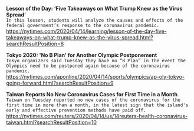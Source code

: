**Lesson of the Day: ‘Five Takeaways on What Trump Knew as the Virus Spread’**\
`In this lesson, students will analyze the causes and effects of the federal government’s response to the coronavirus pandemic.`\
https://nytimes.com/2020/04/14/learning/lesson-of-the-day-five-takeaways-on-what-trump-knew-as-the-virus-spread.html?searchResultPosition=8

**Tokyo 2020: 'No B Plan' for Another Olympic Postponement**\
`Tokyo organizers said Tuesday they have no “B Plan” in the event the Olympics need to be postponed again because of the coronavirus pandemic.`\
https://nytimes.com/aponline/2020/04/14/sports/olympics/ap-oly-tokyo-going-forward.html?searchResultPosition=9

**Taiwan Reports No New Coronavirus Cases for First Time in a Month**\
`Taiwan on Tuesday reported no new cases of the coronavirus for the first time in more than a month, in the latest sign that the island's early and effective prevention methods have paid off.`\
https://nytimes.com/reuters/2020/04/14/us/14reuters-health-coronavirus-taiwan.html?searchResultPosition=10

